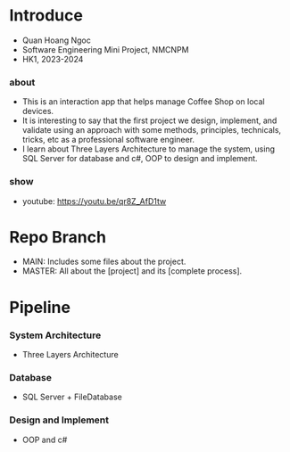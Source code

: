 # Introduce 
- Quan Hoang Ngoc
- Software Engineering Mini Project, NMCNPM 
- HK1, 2023-2024
### about 
- This is an interaction app that helps manage Coffee Shop on local devices.
- It is interesting to say that the first project we design, implement, and validate using an approach with some methods, principles, technicals, tricks, etc as a professional software engineer.
- I learn about Three Layers Architecture to manage the system, using SQL Server for database and c#, OOP to design and implement.
### show
- youtube: https://youtu.be/qr8Z_AfD1tw

# Repo Branch 
- MAIN: Includes some files about the project. 
- MASTER: All about the [project] and its [complete process].  
  
# Pipeline
### System Architecture 
- Three Layers Architecture
### Database 
- SQL Server + FileDatabase
### Design and Implement 
- OOP and c# 
